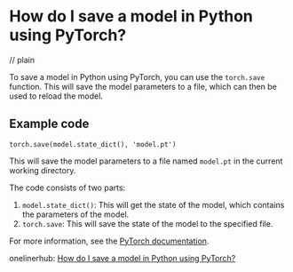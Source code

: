 # How do I save a model in Python using PyTorch?
// plain

To save a model in Python using PyTorch, you can use the `torch.save` function. This will save the model parameters to a file, which can then be used to reload the model.

## Example code

```
torch.save(model.state_dict(), 'model.pt')
```

This will save the model parameters to a file named `model.pt` in the current working directory.

The code consists of two parts:
1. `model.state_dict()`: This will get the state of the model, which contains the parameters of the model.
2. `torch.save`: This will save the state of the model to the specified file.

For more information, see the [PyTorch documentation](https://pytorch.org/docs/stable/notes/serialization.html).

onelinerhub: [How do I save a model in Python using PyTorch?](https://onelinerhub.com/python-pytorch/how-do-i-save-a-model-in-python-using-pytorch)